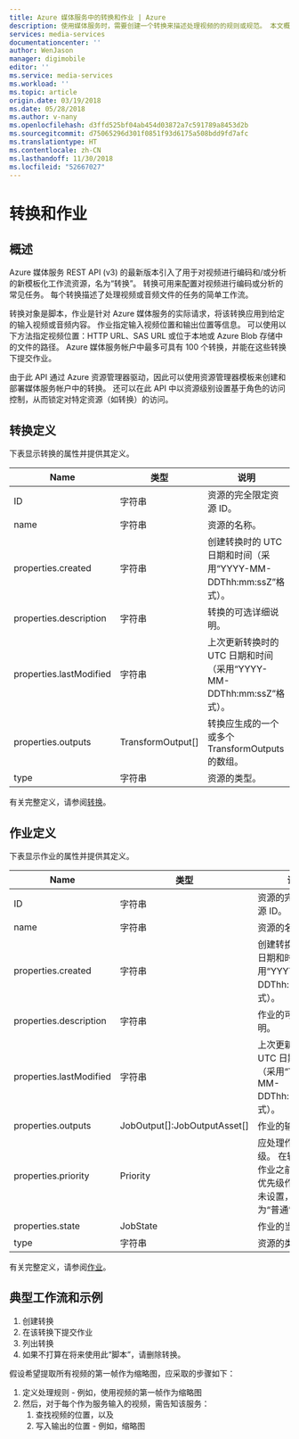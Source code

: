```yaml
---
title: Azure 媒体服务中的转换和作业 | Azure
description: 使用媒体服务时，需要创建一个转换来描述处理视频的的规则或规范。 本文概述了何为转换及其使用方法。
services: media-services
documentationcenter: ''
author: WenJason
manager: digimobile
editor: ''
ms.service: media-services
ms.workload: ''
ms.topic: article
origin.date: 03/19/2018
ms.date: 05/28/2018
ms.author: v-nany
ms.openlocfilehash: d3ffd525bf04ab454d03872a7c591789a8453d2b
ms.sourcegitcommit: d75065296d301f0851f93d6175a508bdd9fd7afc
ms.translationtype: HT
ms.contentlocale: zh-CN
ms.lasthandoff: 11/30/2018
ms.locfileid: "52667027"
---
```

# <a name="transforms-and-jobs"></a>转换和作业

## <a name="overview"></a>概述 

Azure 媒体服务 REST API (v3) 的最新版本引入了用于对视频进行编码和/或分析的新模板化工作流资源，名为“转换”。 转换可用来配置对视频进行编码或分析的常见任务。 每个转换描述了处理视频或音频文件的任务的简单工作流。 

转换对象是脚本，作业是针对 Azure 媒体服务的实际请求，将该转换应用到给定的输入视频或音频内容。 作业指定输入视频位置和输出位置等信息。 可以使用以下方法指定视频位置：HTTP URL、SAS URL 或位于本地或 Azure Blob 存储中的文件的路径。 Azure 媒体服务帐户中最多可具有 100 个转换，并能在这些转换下提交作业。 

由于此 API 通过 Azure 资源管理器驱动，因此可以使用资源管理器模板来创建和部署媒体服务帐户中的转换。 还可以在此 API 中以资源级别设置基于角色的访问控制，从而锁定对特定资源（如转换）的访问。

## <a name="transform-definition"></a>转换定义

下表显示转换的属性并提供其定义。

|Name|类型|说明|
|---|---|---|
|ID|字符串|资源的完全限定资源 ID。|
|name|字符串|资源的名称。|
|properties.created |字符串|创建转换时的 UTC 日期和时间（采用“YYYY-MM-DDThh:mm:ssZ”格式）。|
|properties.description |字符串|转换的可选详细说明。|
|properties.lastModified |字符串|上次更新转换时的 UTC 日期和时间（采用“YYYY-MM-DDThh:mm:ssZ”格式）。|
|properties.outputs |TransformOutput[]|转换应生成的一个或多个 TransformOutputs 的数组。|
|type|字符串|资源的类型。|

有关完整定义，请参阅[转换](https://docs.microsoft.com/rest/api/media/transforms)。

## <a name="job-definition"></a>作业定义

下表显示作业的属性并提供其定义。

|Name|类型|说明|
|---|---|---|
|ID|字符串|资源的完全限定资源 ID。|
|name|字符串|资源的名称。|
|properties.created |字符串|创建转换时的 UTC 日期和时间（采用“YYYY-MM-DDThh:mm:ssZ”格式）。|
|properties.description |字符串|作业的可选详细说明。|
|properties.lastModified |字符串|上次更新转换时的 UTC 日期和时间（采用“YYYY-MM-DDThh:mm:ssZ”格式）。|
|properties.outputs |JobOutput[]:JobOutputAsset[] |作业的输出。|
|properties.priority |Priority |应处理作业的优先级。 在较低优先级作业之前处理较高优先级作业。 如果未设置，默认值为“普通”。
|properties.state |JobState |作业的当前状态。
|type|字符串|资源的类型。|

有关完整定义，请参阅[作业](https://docs.microsoft.com/rest/api/media/jobs)。

## <a name="typical-workflow-and-example"></a>典型工作流和示例

1. 创建转换 
2. 在该转换下提交作业 
3. 列出转换 
4. 如果不打算在将来使用此“脚本”，请删除转换。 

假设希望提取所有视频的第一帧作为缩略图，应采取的步骤如下： 

1. 定义处理规则 - 例如，使用视频的第一帧作为缩略图 
2. 然后，对于每个作为服务输入的视频，需告知该服务： 
    1. 查找视频的位置，以及 
    2. 写入输出的位置 - 例如，缩略图 


